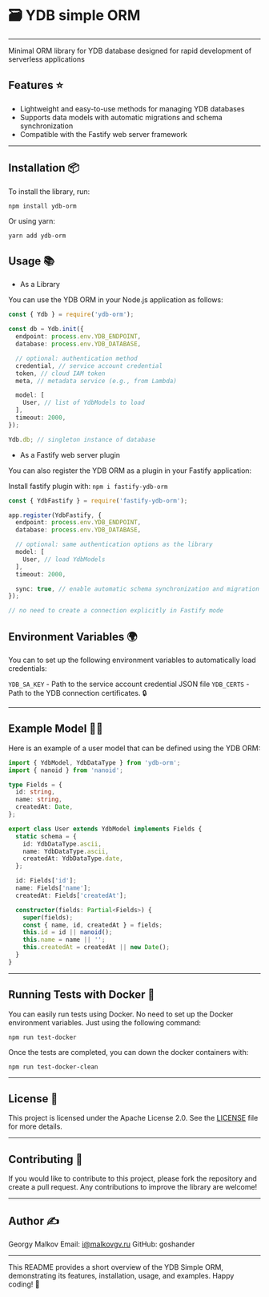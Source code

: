 # 🗃️ YDB simple ORM

---

Minimal ORM library for YDB database designed for rapid development of serverless applications

## Features ⭐
- Lightweight and easy-to-use methods for managing YDB databases
- Supports data models with automatic migrations and schema synchronization
- Compatible with the Fastify web server framework

---

## Installation 📦
To install the library, run:

`npm install ydb-orm`

Or using yarn:

`yarn add ydb-orm`

## Usage 📚

- As a Library

You can use the YDB ORM in your Node.js application as follows:

```ts
const { Ydb } = require('ydb-orm');

const db = Ydb.init({
  endpoint: process.env.YDB_ENDPOINT,
  database: process.env.YDB_DATABASE,

  // optional: authentication method
  credential, // service account credential
  token, // cloud IAM token
  meta, // metadata service (e.g., from Lambda)

  model: [
    User, // list of YdbModels to load
  ],
  timeout: 2000,
});

Ydb.db; // singleton instance of database
```

- As a Fastify web server plugin

You can also register the YDB ORM as a plugin in your Fastify application:

Install fastify plugin with: `npm i fastify-ydb-orm`

```ts
const { YdbFastify } = require('fastify-ydb-orm');

app.register(YdbFastify, {
  endpoint: process.env.YDB_ENDPOINT,
  database: process.env.YDB_DATABASE,

  // optional: same authentication options as the library
  model: [
    User, // load YdbModels
  ],
  timeout: 2000,

  sync: true, // enable automatic schema synchronization and migration
});

// no need to create a connection explicitly in Fastify mode
```


## Environment Variables 🌍

You can to set up the following environment variables to automatically load credentials:

`YDB_SA_KEY` - Path to the service account credential JSON file
`YDB_CERTS` - Path to the YDB connection certificates. 🔒

---

## Example Model 🧑‍💻

Here is an example of a user model that can be defined using the YDB ORM:

```ts
import { YdbModel, YdbDataType } from 'ydb-orm';
import { nanoid } from 'nanoid';

type Fields = {
  id: string,
  name: string,
  createdAt: Date,
};

export class User extends YdbModel implements Fields {
  static schema = {
    id: YdbDataType.ascii,
    name: YdbDataType.ascii,
    createdAt: YdbDataType.date,
  };

  id: Fields['id'];
  name: Fields['name'];
  createdAt: Fields['createdAt'];

  constructor(fields: Partial<Fields>) {
    super(fields);
    const { name, id, createdAt } = fields;
    this.id = id || nanoid();
    this.name = name || '';
    this.createdAt = createdAt || new Date();
  }
}
```

---

## Running Tests with Docker 🐳

You can easily run tests using Docker. No need to set up the Docker environment variables. Just using the following command:

`npm run test-docker`

Once the tests are completed, you can down the docker containers with:

`npm run test-docker-clean`

---

## License 📜

This project is licensed under the Apache License 2.0. See the [LICENSE](./LICENSE) file for more details.

---

## Contributing 🤝

If you would like to contribute to this project, please fork the repository and create a pull request. Any contributions to improve the library are welcome!

---

## Author ✍️

Georgy Malkov
Email: i@malkovgv.ru
GitHub: goshander

---

This README provides a short overview of the YDB Simple ORM, demonstrating its features, installation, usage, and examples. Happy coding! 🎉